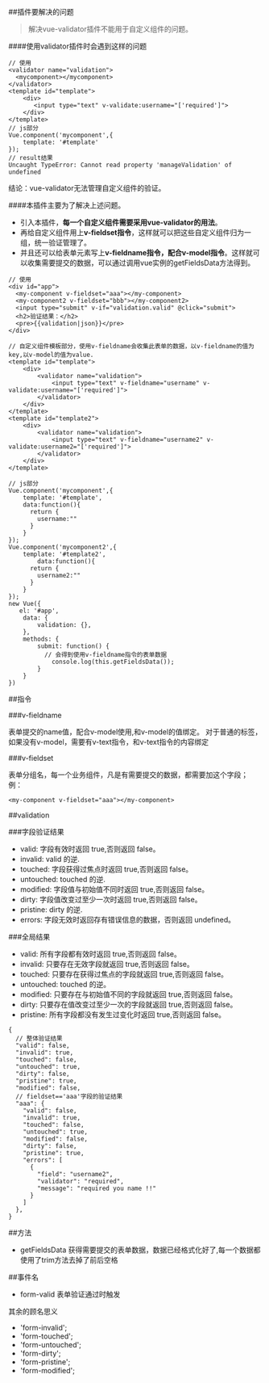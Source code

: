 ##插件要解决的问题

> 解决vue-validator插件不能用于自定义组件的问题。

####使用validator插件时会遇到这样的问题

```
// 使用
<validator name="validation">
  <mycomponent></mycomponent>
</validator>
<template id="template">
    <div>
       <input type="text" v-validate:username="['required']">
    </div>
</template>
// js部分
Vue.component('mycomponent',{
    template: '#template'
});
// result结果 
Uncaught TypeError: Cannot read property 'manageValidation' of undefined 
```
结论：vue-validator无法管理自定义组件的验证。

####本插件主要为了解决上述问题。

- 引入本插件，**每一个自定义组件需要采用vue-validator的用法**。
- 再给自定义组件用上**v-fieldset指令**，这样就可以把这些自定义组件归为一组，统一验证管理了。
- 并且还可以给表单元素写上**v-fieldname指令，配合v-model指令**。这样就可以收集需要提交的数据，可以通过调用vue实例的getFieldsData方法得到。

```
// 使用
<div id="app">
  <my-component v-fieldset="aaa"></my-component>
  <my-component2 v-fieldset="bbb"></my-component2>
  <input type="submit" v-if="validation.valid" @click="submit">
  <h2>验证结果：</h2>
  <pre>{{validation|json}}</pre>
</div>  

// 自定义组件模板部分，使用v-fieldname会收集此表单的数据，以v-fieldname的值为key,以v-model的值为value.
<template id="template">
    <div>
        <validator name="validation">
            <input type="text" v-fieldname="username" v-validate:username="['required']">
        </validator>
    </div>
</template>
<template id="template2">
    <div>
        <validator name="validation">
            <input type="text" v-fieldname="username2" v-validate:username2="['required']">
        </validator>
    </div>
</template>

// js部分
Vue.component('mycomponent',{
    template: '#template',
    data:function(){
      return {
        username:""
      }
    }
});
Vue.component('mycomponent2',{
    template: '#template2',
        data:function(){
      return {
        username2:""
      }
    }
});
new Vue({
   el: '#app',
    data: {
        validation: {},
    },
    methods: {
        submit: function() {
          // 会得到使用v-fieldname指令的表单数据
            console.log(this.getFieldsData());
        }
    }
})
```

##指令

###v-fieldname

表单提交的name值，配合v-model使用,和v-model的值绑定。
对于普通的标签，如果没有v-model，需要有v-text指令，和v-text指令的内容绑定

###v-fieldset

表单分组名，每一个业务组件，凡是有需要提交的数据，都需要加这个字段；
例：
```
<my-component v-fieldset="aaa"></my-component>
```

##validation

###字段验证结果

- valid: 字段有效时返回 true,否则返回 false。
- invalid: valid 的逆.
- touched: 字段获得过焦点时返回 true,否则返回 false。
- untouched: touched 的逆.
- modified: 字段值与初始值不同时返回 true,否则返回 false。
- dirty: 字段值改变过至少一次时返回 true,否则返回 false。
- pristine: dirty 的逆.
- errors: 字段无效时返回存有错误信息的数据，否则返回 undefined。

###全局结果

- valid: 所有字段都有效时返回 true,否则返回 false。
- invalid: 只要存在无效字段就返回 true,否则返回 false。
- touched: 只要存在获得过焦点的字段就返回 true,否则返回 false。
- untouched: touched 的逆。
- modified: 只要存在与初始值不同的字段就返回 true,否则返回 false。
- dirty: 只要存在值改变过至少一次的字段就返回 true,否则返回 false。
- pristine: 所有字段都没有发生过变化时返回 true,否则返回 false。
```
{
  // 整体验证结果
  "valid": false,
  "invalid": true,
  "touched": false,
  "untouched": true,
  "dirty": false,
  "pristine": true,
  "modified": false,
  // fieldset=='aaa'字段的验证结果
  "aaa": {
    "valid": false,
    "invalid": true,
    "touched": false,
    "untouched": true,
    "modified": false,
    "dirty": false,
    "pristine": true,
    "errors": [ 
      {
        "field": "username2",
        "validator": "required",
        "message": "required you name !!"
      }
    ]
  },
}
```

##方法

- getFieldsData
获得需要提交的表单数据，数据已经格式化好了,每一个数据都使用了trim方法去掉了前后空格

##事件名

- form-valid
表单验证通过时触发

其余的顾名思义
-  'form-invalid';
- 'form-touched';
- 'form-untouched';
- 'form-dirty';
- 'form-pristine';
-  'form-modified';

